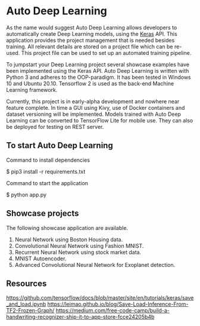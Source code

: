 # Auto Deep Learning

As the name would suggest Auto Deep Learning allows developers to automatically create Deep Learning models, using the [Keras](https://keras.io/) API. This application provides the project management that is needed besides training. All relevant details are stored on a project file which can be re-used. This project file can be used to set up an automated training pipeline.

To jumpstart your Deep Learning project several showcase examples have been implemented using the Keras API.  Auto Deep Learning is written with Python 3 and adheres to the OOP-paradigm. It has been tested in Windows 10 and Ubuntu 20.10. Tensorflow 2 is used as the back-end Machine Learning framework.

Currently, this project is in early-alpha development and nowhere near feature complete. In time a GUI using Kivy, use of Docker containers and dataset versioning will be implemented. Models trained with Auto Deep Learning can be converted to TensorFlow Lite for mobile use. They can also be deployed for testing on REST server.

## To start Auto Deep Learning

Command to install dependencies

$ pip3 install -r requirements.txt

Command to start the application

$ python app.py

## Showcase projects

The following showcase application are available.

1. Neural Network using Boston Housing data.
2. Convolutional Neural Network using Fashion MNIST.
3. Recurrent Neural Network using stock market data.
4. MNIST Autoencoder.
5. Advanced Convolutional Neural Network for Exoplanet detection.

## Resources
https://github.com/tensorflow/docs/blob/master/site/en/tutorials/keras/save_and_load.ipynb
https://leimao.github.io/blog/Save-Load-Inference-From-TF2-Frozen-Graph/
https://medium.com/free-code-camp/build-a-handwriting-recognizer-ship-it-to-app-store-fcce24205b4b